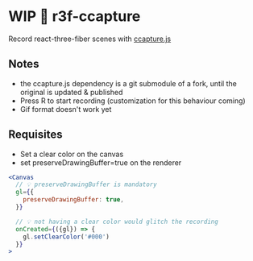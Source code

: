 # WIP 🎥 r3f-ccapture

Record react-three-fiber scenes with [ccapture.js](https://github.com/spite/ccapture.js)

## Notes

- the ccapture.js dependency is a git submodule of a fork, until the original is updated & published 
- Press R to start recording (customization for this behaviour coming)
- Gif format doesn't work yet

## Requisites

- Set a clear color on the canvas
- set preserveDrawingBuffer=true on the renderer

```jsx
<Canvas
  // 💡 preserveDrawingBuffer is mandatory
  gl={{
    preserveDrawingBuffer: true,
  }}

  // 💡 not having a clear color would glitch the recording
  onCreated={({gl}) => {
    gl.setClearColor('#000')
  }}
>
```
